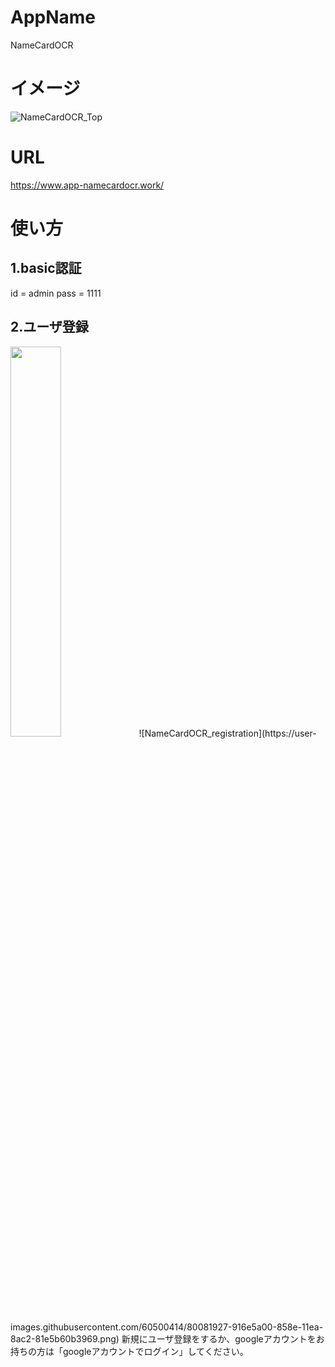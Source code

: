 # AppName
NameCardOCR
# イメージ
![NameCardOCR_Top](https://user-images.githubusercontent.com/60500414/80069906-1781a500-857d-11ea-8cbb-3f1432da7e62.png)
# URL
https://www.app-namecardocr.work/
# 使い方
## 1.basic認証
id = admin
pass = 1111
## 2.ユーザ登録
<img src="https://user-images.githubusercontent.com/60500414/80081927-916e5a00-858e-11ea-8ac2-81e5b60b3969.png" width="40%">
![NameCardOCR_registration](https://user-images.githubusercontent.com/60500414/80081927-916e5a00-858e-11ea-8ac2-81e5b60b3969.png)
新規にユーザ登録をするか、googleアカウントをお持ちの方は「googleアカウントでログイン」してください。
